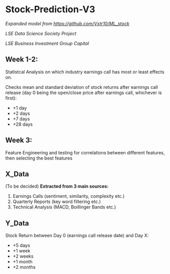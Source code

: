 # Stock-Prediction-V3
*Expanded model from https://github.com/Vxtr10/ML_stock*

*LSE Data Science Society Project*

*LSE Business Investment Group Capital*

**Week 1-2:**
----
Statistcal Analysis on which industry earnings call has most or least effects on.

Checks mean and standard deviation of stock returns after earnings call release (day 0 being the open/close price after earnings call, whichever is first):

+ +1 day
+ +2 days
+ +7 days
+ +28 days

**Week 3:**
-----
Feature Engineering and testing for correlations between different features, then selecting the best features






X_Data
-------
(To be decided)
**Extracted from 3 main sources:**
1. Earnings Calls (sentiment, similarity, complexity etc.)
2. Quarterly Reports (key word filtering etc.)
3. Technical Analysis (MACD, Boillinger Bands etc.)


Y_Data
-------
Stock Return between Day 0 (earnings call release date) and Day X:
+ +5 days
+ +1 week
+ +2 weeks
+ +1 month
+ +2 months








